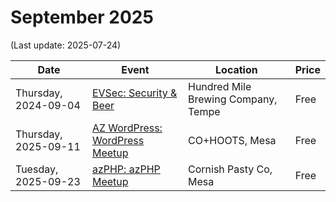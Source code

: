 # September 2025

(Last update: 2025-07-24)

| Date | Event | Location | Price |
| ---- | ----- | -------- | ----- |
| Thursday, 2024-09-04 | [EVSec: Security & Beer](https://www.meetup.com/evsecaz/events/309542386) | Hundred Mile Brewing Company, Tempe | Free |
| Thursday, 2025-09-11 | [AZ WordPress: WordPress Meetup](https://www.meetup.com/arizona-wordpress-group/events/rsfhrtyhcmbpb/) | CO+HOOTS, Mesa | Free |
| Tuesday, 2025-09-23 | [azPHP: azPHP Meetup](https://www.meetup.com/azphpug/events/vqdnltyhcmbfc) | Cornish Pasty Co, Mesa | Free |
